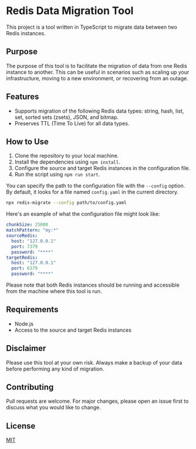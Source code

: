 # Redis Data Migration Tool

This project is a tool written in TypeScript to migrate data between two Redis instances.

## Purpose

The purpose of this tool is to facilitate the migration of data from one Redis instance to another. This can be useful in scenarios such as scaling up your infrastructure, moving to a new environment, or recovering from an outage.

## Features

- Supports migration of the following Redis data types: string, hash, list, set, sorted sets (zsets), JSON, and bitmap.
- Preserves TTL (Time To Live) for all data types.

## How to Use

1. Clone the repository to your local machine.
2. Install the dependencies using `npm install`.
3. Configure the source and target Redis instances in the configuration file.
4. Run the script using `npm run start`.

You can specify the path to the configuration file with the `--config` option. By default, it looks for a file named `config.yaml` in the current directory.

```bash
npx redis-migrate --config path/to/config.yaml
```

Here's an example of what the configuration file might look like:
```yaml
chunkSize: 25000
matchPattern: "my:*"
sourceRedis:
  host: "127.0.0.1"
  port: 7379
  password: "****"
targetRedis:
  host: "127.0.0.1"
  port: 6379
  password: "****"
```

Please note that both Redis instances should be running and accessible from the machine where this tool is run.

## Requirements

- Node.js
- Access to the source and target Redis instances

## Disclaimer

Please use this tool at your own risk. Always make a backup of your data before performing any kind of migration.

## Contributing

Pull requests are welcome. For major changes, please open an issue first to discuss what you would like to change.

## License

[MIT](https://choosealicense.com/licenses/mit/)
